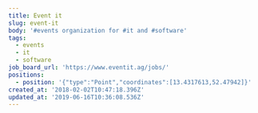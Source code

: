 ```yaml
---
title: Event it
slug: event-it
body: '#events organization for #it and #software'
tags:
  - events
  - it
  - software
job_board_url: 'https://www.eventit.ag/jobs/'
positions:
  - position: '{"type":"Point","coordinates":[13.4317613,52.47942]}'
created_at: '2018-02-02T10:47:18.396Z'
updated_at: '2019-06-16T10:36:08.536Z'
---
```


